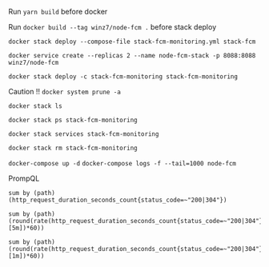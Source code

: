Run `yarn build` before docker

Run `docker build --tag winz7/node-fcm .` before stack deploy

`docker stack deploy --compose-file stack-fcm-monitoring.yml stack-fcm`

`docker service create --replicas 2 --name node-fcm-stack -p 8088:8088 winz7/node-fcm`

`docker stack deploy -c stack-fcm-monitoring stack-fcm-monitoring`

Caution !! `docker system prune -a`

`docker stack ls`

`docker stack ps stack-fcm-monitoring`

`docker stack services stack-fcm-monitoring`

`docker stack rm stack-fcm-monitoring`

`docker-compose up -d`
`docker-compose logs -f --tail=1000 node-fcm`

PrompQL

```
sum by (path) (http_request_duration_seconds_count{status_code=~"200|304"})

sum by (path) (round(rate(http_request_duration_seconds_count{status_code=~"200|304"}[5m])*60))

sum by (path) (round(rate(http_request_duration_seconds_count{status_code=~"200|304"}[1m])*60))
```
